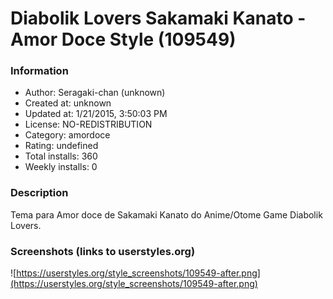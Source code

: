 # Diabolik Lovers Sakamaki Kanato - Amor Doce Style (109549)

### Information
- Author: Seragaki-chan (unknown)
- Created at: unknown
- Updated at: 1/21/2015, 3:50:03 PM
- License: NO-REDISTRIBUTION
- Category: amordoce
- Rating: undefined
- Total installs: 360
- Weekly installs: 0


### Description
Tema para Amor doce de Sakamaki Kanato do Anime/Otome Game Diabolik Lovers.


### Screenshots (links to userstyles.org)
![https://userstyles.org/style_screenshots/109549-after.png](https://userstyles.org/style_screenshots/109549-after.png)


